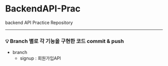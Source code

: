 # BackendAPI-Prac
backend API Practice Repository
***

### 💡 Branch 별로 각 기능을 구현한 코드 commit & push
- branch
  - signup : 회원가입API
